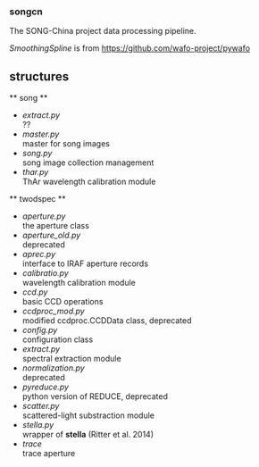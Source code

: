 ### **songcn**

The SONG-China project data processing pipeline.

*SmoothingSpline* is from https://github.com/wafo-project/pywafo


## structures


** song **
- *extract.py* \
    ??
- *master.py* \
    master for song images
- *song.py*\
    song image collection management
- *thar.py*\
    ThAr wavelength calibration module 

** twodspec **

- *aperture.py* \
    the aperture class
- *aperture_old.py* \
    deprecated
- *aprec.py*\
    interface to IRAF aperture records
- *calibratio.py*\
    wavelength calibration module    
- *ccd.py*\
    basic CCD operations
- *ccdproc_mod.py*\
    modified ccdproc.CCDData class, deprecated
- *config.py*\
    configuration class
- *extract.py*\
    spectral extraction module
- *normalization.py*\
    deprecated
- *pyreduce.py*\
    python version of REDUCE, deprecated
- *scatter.py*\
    scattered-light substraction module
- *stella.py*\
    wrapper of **stella** (Ritter et al. 2014)
- *trace*\
    trace aperture
